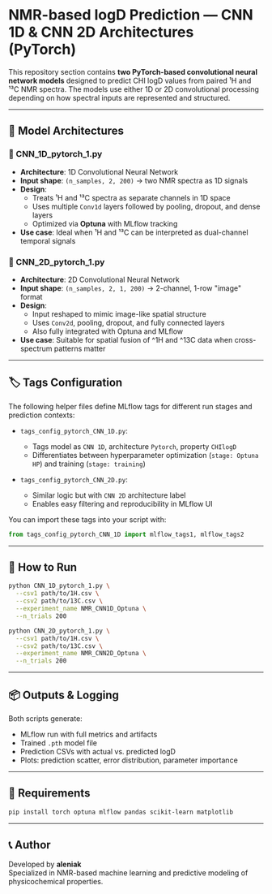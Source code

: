 
# NMR-based logD Prediction — CNN 1D & CNN 2D Architectures (PyTorch)

This repository section contains **two PyTorch-based convolutional neural network models** designed to predict CHI logD values from paired ¹H and ¹³C NMR spectra. The models use either 1D or 2D convolutional processing depending on how spectral inputs are represented and structured.

---

## 🧠 Model Architectures

### 🔹 CNN_1D_pytorch_1.py
- **Architecture**: 1D Convolutional Neural Network
- **Input shape**: `(n_samples, 2, 200)` → two NMR spectra as 1D signals
- **Design**:
  - Treats ¹H and ¹³C spectra as separate channels in 1D space
  - Uses multiple `Conv1d` layers followed by pooling, dropout, and dense layers
  - Optimized via **Optuna** with MLflow tracking
- **Use case**: Ideal when ¹H and ¹³C can be interpreted as dual-channel temporal signals

### 🔹 CNN_2D_pytorch_1.py
- **Architecture**: 2D Convolutional Neural Network
- **Input shape**: `(n_samples, 2, 1, 200)` → 2-channel, 1-row "image" format
- **Design**:
  - Input reshaped to mimic image-like spatial structure
  - Uses `Conv2d`, pooling, dropout, and fully connected layers
  - Also fully integrated with Optuna and MLflow
- **Use case**: Suitable for spatial fusion of ^1H and ^13C data when cross-spectrum patterns matter

---

## 🏷️ Tags Configuration

The following helper files define MLflow tags for different run stages and prediction contexts:

- `tags_config_pytorch_CNN_1D.py`:
  - Tags model as `CNN 1D`, architecture `Pytorch`, property `CHIlogD`
  - Differentiates between hyperparameter optimization (`stage: Optuna HP`) and training (`stage: training`)

- `tags_config_pytorch_CNN_2D.py`:
  - Similar logic but with `CNN 2D` architecture label
  - Enables easy filtering and reproducibility in MLflow UI

You can import these tags into your script with:
```python
from tags_config_pytorch_CNN_1D import mlflow_tags1, mlflow_tags2
```

---

## 🚀 How to Run

```bash
python CNN_1D_pytorch_1.py \
  --csv1 path/to/1H.csv \
  --csv2 path/to/13C.csv \
  --experiment_name NMR_CNN1D_Optuna \
  --n_trials 200

python CNN_2D_pytorch_1.py \
  --csv1 path/to/1H.csv \
  --csv2 path/to/13C.csv \
  --experiment_name NMR_CNN2D_Optuna \
  --n_trials 200
```

---

## 📦 Outputs & Logging

Both scripts generate:
- MLflow run with full metrics and artifacts
- Trained `.pth` model file
- Prediction CSVs with actual vs. predicted logD
- Plots: prediction scatter, error distribution, parameter importance

---

## 🧪 Requirements

```bash
pip install torch optuna mlflow pandas scikit-learn matplotlib
```

---

## 📞 Author

Developed by **aleniak**  
Specialized in NMR-based machine learning and predictive modeling of physicochemical properties.

